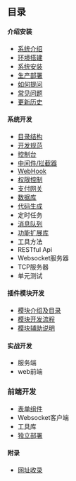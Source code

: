 ## 目录

#### 介绍安装

- [系统介绍](../../README.md)
- [环境搭建](start-environment.md)
- [系统安装](start-installation.md)
- [生产部署](start-deploy.md)
- [如何提问](start-questions.md)
- [常见问题](start-issue.md)
- [更新历史](start-update-log.md)


#### 系统开发

- [目录结构](sys-catalog.md)
- [开发规范](sys-exploit.md)
- [控制台](sys-console.md)
- [中间件/拦截器](sys-middleware.md)
- [WebHook](sys-webhook.md)
- [权限控制](sys-auth.md)
- [支付网关](sys-payment.md)
- [数据库](sys-db.md)
- [代码生成](sys-code.md)
- 定时任务
- [消息队列](sys-queue.md)
- [功能扩展库](sys-library.md)
- 工具方法
- RESTful Api
- Websocket服务器
- TCP服务器
- 单元测试

#### 插件模块开发

- [模块介绍及目录](addon-introduce-catalog.md)
- [模块开发流程](addon-flow.md)
- [模块辅助说明](addon-helper.md)


#### 实战开发
- 服务端
- web前端


### 前端开发
- [表单组件](web-form.md)
- Websocket客户端
- 工具库
- [独立部署](web-deploy.md)

#### 附录
- [网址收录](append-website.md)